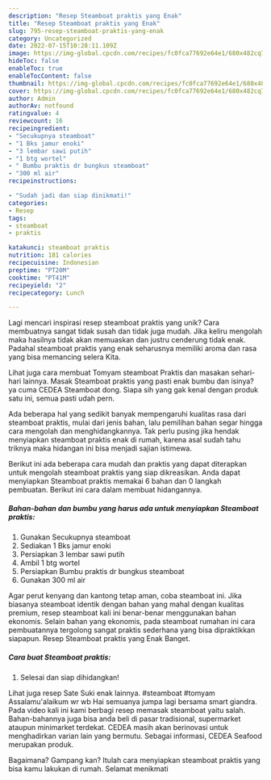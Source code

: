 ```yaml
---
description: "Resep Steamboat praktis yang Enak"
title: "Resep Steamboat praktis yang Enak"
slug: 795-resep-steamboat-praktis-yang-enak
category: Uncategorized
date: 2022-07-15T10:28:11.109Z
image: https://img-global.cpcdn.com/recipes/fc0fca77692e64e1/680x482cq70/steamboat-praktis-foto-resep-utama.jpg
hideToc: false
enableToc: true
enableTocContent: false
thumbnail: https://img-global.cpcdn.com/recipes/fc0fca77692e64e1/680x482cq70/steamboat-praktis-foto-resep-utama.jpg
cover: https://img-global.cpcdn.com/recipes/fc0fca77692e64e1/680x482cq70/steamboat-praktis-foto-resep-utama.jpg
author: Admin
authorAv: notfound
ratingvalue: 4
reviewcount: 16
recipeingredient:
- "Secukupnya steamboat"
- "1 Bks jamur enoki"
- "3 lembar sawi putih"
- "1 btg wortel"
- " Bumbu praktis dr bungkus steamboat"
- "300 ml air"
recipeinstructions:

- "Sudah jadi dan siap dinikmati!"
categories:
- Resep
tags:
- steamboat
- praktis

katakunci: steamboat praktis 
nutrition: 181 calories
recipecuisine: Indonesian
preptime: "PT20M"
cooktime: "PT41M"
recipeyield: "2"
recipecategory: Lunch

---
```





Lagi mencari inspirasi resep steamboat praktis yang unik? Cara membuatnya sangat tidak susah dan tidak juga mudah. Jika keliru mengolah maka hasilnya tidak akan memuaskan dan justru cenderung tidak enak. Padahal steamboat praktis yang enak seharusnya memiliki aroma dan rasa yang bisa memancing selera Kita.





Lihat juga cara membuat Tomyam steamboat Praktis dan masakan sehari-hari lainnya. Masak Steamboat praktis yang pasti enak bumbu dan isinya? ya cuma CEDEA Steamboat dong. Siapa sih yang gak kenal dengan produk satu ini, semua pasti udah pern.

Ada beberapa hal yang sedikit banyak mempengaruhi kualitas rasa dari steamboat praktis, mulai dari jenis bahan, lalu pemilihan bahan segar hingga cara mengolah dan menghidangkannya. Tak perlu pusing jika hendak menyiapkan steamboat praktis enak di rumah, karena asal sudah tahu triknya maka hidangan ini bisa menjadi sajian istimewa.






Berikut ini ada beberapa cara mudah dan praktis yang dapat diterapkan untuk mengolah steamboat praktis yang siap dikreasikan. Anda dapat menyiapkan Steamboat praktis memakai 6 bahan dan 0 langkah pembuatan. Berikut ini cara dalam membuat hidangannya.

<!--inarticleads1-->

##### Bahan-bahan dan bumbu yang harus ada untuk menyiapkan Steamboat praktis:

1. Gunakan Secukupnya steamboat
1. Sediakan 1 Bks jamur enoki
1. Persiapkan 3 lembar sawi putih
1. Ambil 1 btg wortel
1. Persiapkan  Bumbu praktis dr bungkus steamboat
1. Gunakan 300 ml air


Agar perut kenyang dan kantong tetap aman, coba steamboat ini. Jika biasanya steamboat identik dengan bahan yang mahal dengan kualitas premium, resep steamboat kali ini benar-benar menggunakan bahan ekonomis. Selain bahan yang ekonomis, pada steamboat rumahan ini cara pembuatannya tergolong sangat praktis sederhana yang bisa dipraktikkan siapapun. Resep Steamboat praktis yang Enak Banget. 

<!--inarticleads2-->

##### Cara buat Steamboat praktis:


1. Selesai dan siap dihidangkan!

Lihat juga resep Sate Suki enak lainnya. #steamboat #tomyam Assalamu&#39;alaikum wr wb Hai semuanya jumpa lagi bersama smart giandra. Pada video kali ini kami berbagi resep memasak steamboat yaitu salah. Bahan-bahannya juga bisa anda beli di pasar tradisional, supermarket ataupun minimarket terdekat. CEDEA masih akan berinovasi untuk menghadirkan varian lain yang bermutu. Sebagai informasi, CEDEA Seafood merupakan produk. 

Bagaimana? Gampang kan? Itulah cara menyiapkan steamboat praktis yang bisa kamu lakukan di rumah. Selamat menikmati
